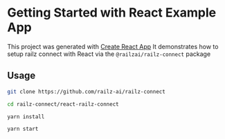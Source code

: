 # Getting Started with React Example App

This project was generated with [Create React App](https://github.com/facebook/create-react-app)
It demonstrates how to setup railz connect with React via the `@railzai/railz-connect` package

## Usage

```bash
git clone https://github.com/railz-ai/railz-connect

cd railz-connect/react-railz-connect

yarn install

yarn start
```

